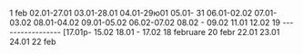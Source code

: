 1 feb
02.01-27.01
03.01-28.01
04.01-29ю01
05.01- 31
06.01-02.02
07.01-03.02
08.01-04.02
09.01-05.02
06.02-07.02
08.02 - 09.02
11.01 12.02
19 -----------------
[17.01p- 15.02
18.01 - 17.02
18 februare
20 febr
22.01
23.01
24.01
22 feb
